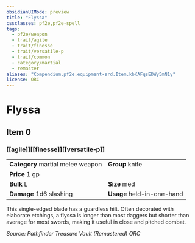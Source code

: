 ```yaml
---
obsidianUIMode: preview
title: "Flyssa"
cssclasses: pf2e,pf2e-spell
tags:
  - pf2e/weapon
  - trait/agile
  - trait/finesse
  - trait/versatile-p
  - trait/common
  - category/martial
  - remaster
aliases: "Compendium.pf2e.equipment-srd.Item.kbKAFqsEDWy5mN1y"
license: ORC
---
```

# Flyssa
## Item 0
### [[agile]][[finesse]][[versatile-p]]

|  |  |
| -- | -- |
| **Category** martial melee weapon | **Group** knife |
| **Price** 1 gp |  |
| **Bulk** L | **Size** med |
| **Damage** 1d6 slashing  | **Usage** held-in-one-hand |



This single-edged blade has a guardless hilt. Often decorated with elaborate etchings, a flyssa is longer than most daggers but shorter than average for most swords, making it useful in close and pitched combat.

*Source: Pathfinder Treasure Vault (Remastered)*
*ORC*